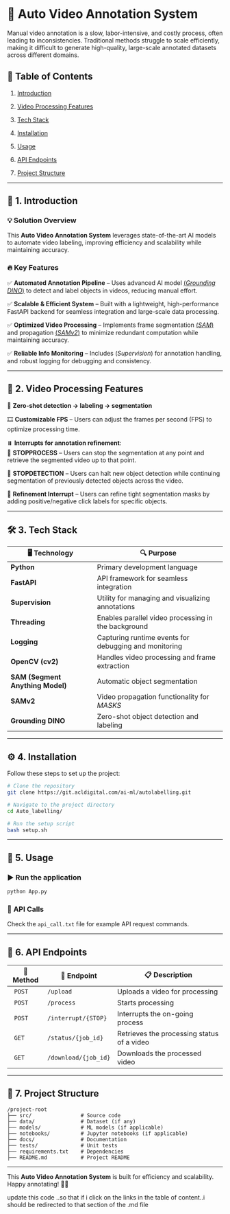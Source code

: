 # 🚀 **Auto Video Annotation System**
Manual video annotation is a slow, labor-intensive, and costly process, often leading to inconsistencies. Traditional methods struggle to scale efficiently, making it difficult to generate high-quality, large-scale annotated datasets across different domains.  
  

## 📜 **Table of Contents**
1.  [Introduction](#introduction)
   
3.  [Video Processing Features](#video-processing-features)
5.  [Tech Stack](#tech-stack)
6.  [Installation](#installation)
7.  [Usage](#usage)
8.  [API Endpoints](#api-endpoints)
9.  [Project Structure](#project-structure)

---

  
## 📌 **1. Introduction**


### 💡 **Solution Overview**  
This **Auto Video Annotation System** leverages state-of-the-art AI models to automate video labeling, improving efficiency and scalability while maintaining accuracy.

### 🔥 **Key Features**  
✅ **Automated Annotation Pipeline** – Uses advanced AI model [(*Grounding DINO*)](https://github.com/IDEA-Research/GroundingDINO) to detect and label objects in videos, reducing manual effort.  

✅ **Scalable & Efficient System** – Built with a lightweight, high-performance FastAPI backend for seamless integration and large-scale data processing.  

✅ **Optimized Video Processing** – Implements frame segmentation [(*SAM*)](https://github.com/facebookresearch/segment-anything) and propagation [(*SAMv2*)](https://github.com/SauravMaheshkar/samv2) to minimize redundant computation while maintaining accuracy.  

✅ **Reliable Info Monitoring** – Includes (*Supervision*) for annotation handling, and robust logging for debugging and consistency.  


---

## 🎥 **2. Video Processing Features**

🎯 **Zero-shot detection → labeling → segmentation**  

🎞️ **Customizable FPS** – Users can adjust the frames per second (FPS) to optimize processing time.  

⏸️ **Interrupts for annotation refinement**:  
   🔹 **STOPPROCESS** – Users can stop the segmentation at any point and retrieve the segmented video up to that point.  
   
   🔹 **STOPDETECTION** – Users can halt new object detection while continuing segmentation of previously detected objects across the video.  
   
   🔹 **Refinement Interrupt** – Users can refine tight segmentation masks by adding positive/negative click labels for specific objects.  

---

## 🛠️ **3. Tech Stack**

| 🖥️ Technology | 🔍 Purpose |
|------------|---------|
|  **Python** | Primary development language |
|  **FastAPI** | API framework for seamless integration |
|  **Supervision** | Utility for managing and visualizing annotations |
|  **Threading** | Enables parallel video processing in the background |
|  **Logging** | Capturing runtime events for debugging and monitoring |
|  **OpenCV (cv2)** | Handles video processing and frame extraction |
|  **SAM (Segment Anything Model)** | Automatic object segmentation |
|  **SAMv2** | Video propagation functionality for *MASKS* |
|  **Grounding DINO** | Zero-shot object detection and labeling |

---

## ⚙️ **4. Installation**

Follow these steps to set up the project:

```sh
# Clone the repository
git clone https://git.acldigital.com/ai-ml/autolabelling.git

# Navigate to the project directory
cd Auto_labelling/

# Run the setup script
bash setup.sh
```

---

## 🚀 **5. Usage**

### ▶️ **Run the application**
```sh
python App.py
```

### 📜 **API Calls**  
Check the `api_call.txt` file for example API request commands.

---

## 🔗 **6. API Endpoints**

| 📡 Method | 🔗 Endpoint | 📋 Description |
|--------|---------|-------------|
| ` POST` | `/upload` | Uploads a video for processing |
| ` POST` | `/process` | Starts processing |
| ` POST` | `/interrupt/{STOP}` | Interrupts the on-going process |
| ` GET` | `/status/{job_id}` | Retrieves the processing status of a video |
| ` GET` | `/download/{job_id}` | Downloads the processed video |

---

## 📂 **7. Project Structure**

```
/project-root
├── src/                # Source code
├── data/               # Dataset (if any)
├── models/             # ML models (if applicable)
├── notebooks/          # Jupyter notebooks (if applicable)
├── docs/               # Documentation
├── tests/              # Unit tests
├── requirements.txt    # Dependencies
├── README.md           # Project README
```

---

This **Auto Video Annotation System** is built for efficiency and scalability. Happy annotating! 🎥🚀



update this code ..so that if i click on the links in the table of content..i should be redirected to that section of the .md file

